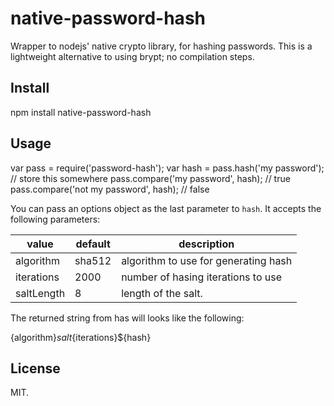 # native-password-hash

Wrapper to nodejs' native crypto library, for hashing passwords.
This is a lightweight alternative to using brypt; no compilation steps.

## Install

  npm install native-password-hash

## Usage

  var pass = require('password-hash');
  var hash = pass.hash('my password');   // store this somewhere
  pass.compare('my password', hash);     // true
  pass.compare('not my password', hash); // false

You can pass an options object as the last parameter to `hash`.
It accepts the following parameters:  

| value      | default | description                          |
|------------|---------|--------------------------------------|
| algorithm  | sha512  | algorithm to use for generating hash |
| iterations | 2000    | number of hasing iterations to use   |
| saltLength | 8       | length of the salt.                  |

The returned string from has will looks like the following: 

  {algorithm}${salt}${iterations}${hash}

## License

MIT.